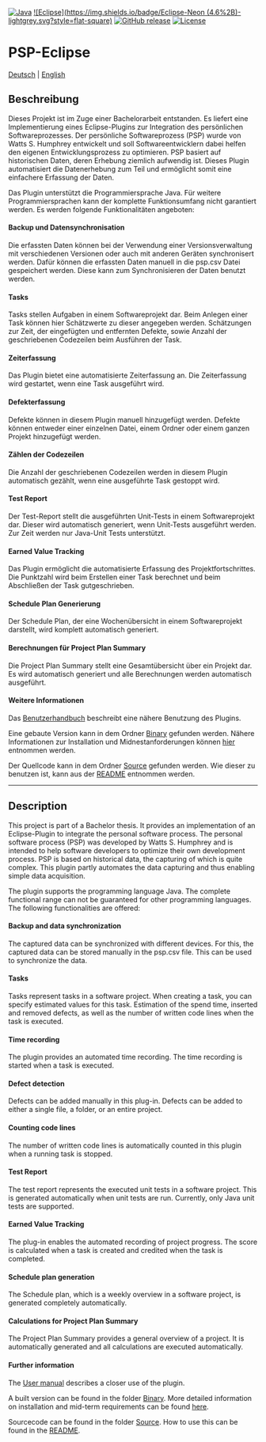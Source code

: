 [![Java](https://img.shields.io/badge/Java-1.8%2B-lightgrey.svg?style=flat-square)](http://www.oracle.com/technetwork/java/javase/downloads/jdk8-downloads-2133151.html)
[![Eclipse](https://img.shields.io/badge/Eclipse-Neon (4.6%2B)-lightgrey.svg?style=flat-square)](http://www.eclipse.org/downloads/eclipse-packages/)
[![GitHub release](https://img.shields.io/badge/release-v1.0-blue.svg?style=flat-square)](https://github.com/stummk/psp-eclipse/releases)
[![License](https://img.shields.io/badge/License-MIT-blue.svg?style=flat-square)](https://github.com/stummk/psp-eclipse/blob/master/LICENSE)


# PSP-Eclipse
[Deutsch](#beschreibung) | [English](#description)

## Beschreibung

Dieses Projekt ist im Zuge einer Bachelorarbeit entstanden. Es liefert eine Implementierung eines Eclipse-Plugins zur Integration des persönlichen Softwareprozesses. Der persönliche Softwareprozess (PSP) wurde von Watts S. Humphrey entwickelt und soll Softwareentwicklern dabei helfen den eigenen Entwicklungsprozess zu optimieren. PSP basiert auf historischen Daten, deren Erhebung ziemlich aufwendig ist. Dieses Plugin automatisiert die Datenerhebung zum Teil und ermöglicht somit eine einfachere Erfassung der Daten.

Das Plugin unterstützt die Programmiersprache Java. Für weitere Programmiersprachen kann der komplette Funktionsumfang nicht garantiert werden. Es werden folgende Funktionalitäten angeboten:

#### Backup und Datensynchronisation
Die erfassten Daten können bei der Verwendung einer Versionsverwaltung mit verschiedenen Versionen oder auch mit anderen Geräten synchronisert werden. Dafür können die erfassten Daten manuell in die psp.csv Datei gespeichert werden. Diese kann zum Synchronisieren der Daten benutzt werden.

#### Tasks
Tasks stellen Aufgaben in einem Softwareprojekt dar. Beim Anlegen einer Task können hier Schätzwerte zu dieser angegeben werden. Schätzungen zur Zeit, der eingefügten und entfernten Defekte, sowie Anzahl der geschriebenen Codezeilen beim Ausführen der Task.

#### Zeiterfassung
Das Plugin bietet eine automatisierte Zeiterfassung an. Die Zeiterfassung wird gestartet, wenn eine Task ausgeführt wird.

#### Defekterfassung
Defekte können in diesem Plugin manuell hinzugefügt werden. Defekte können entweder einer einzelnen Datei, einem Ordner oder einem ganzen Projekt hinzugefügt werden.

#### Zählen der Codezeilen
Die Anzahl der geschriebenen Codezeilen werden in diesem Plugin automatisch gezählt, wenn eine ausgeführte Task gestoppt wird.

#### Test Report
Der Test-Report stellt die ausgeführten Unit-Tests in einem Softwareprojekt dar. Dieser wird automatisch generiert, wenn Unit-Tests ausgeführt werden. Zur Zeit werden nur Java-Unit Tests unterstützt.

#### Earned Value Tracking
Das Plugin ermöglicht die automatisierte Erfassung des Projektfortschrittes. Die Punktzahl wird beim Erstellen einer Task berechnet und beim Abschließen der Task gutgeschrieben.

#### Schedule Plan Generierung
Der Schedule Plan, der eine Wochenübersicht in einem Softwareprojekt darstellt, wird komplett automatisch generiert.

#### Berechnungen für Project Plan Summary
Die Project Plan Summary stellt eine Gesamtübersicht über ein Projekt dar. Es wird automatisch generiert und alle Berechnungen werden automatisch ausgeführt.


#### Weitere Informationen
Das [Benutzerhandbuch](https://github.com/stummk/psp-eclipse/wiki/Benutzerhandbuch) beschreibt eine nähere Benutzung des Plugins.

Eine gebaute Version kann in dem Ordner [Binary](./Binary) gefunden werden. Nähere Informationen zur Installation und Midnestanforderungen können [hier](./Binary/README.md) entnommen werden. 

Der Quellcode kann in dem Ordner [Source](./Source) gefunden werden. Wie dieser zu benutzen ist, kann aus der [README](./Source/README.md) entnommen werden.

---

## Description

This project is part of a Bachelor thesis. It provides an implementation of an Eclipse-Plugin to integrate the personal software process. The personal software process (PSP) was developed by Watts S. Humphrey and is intended to help software developers to optimize their own development process. PSP is based on historical data, the capturing of which is quite complex. This plugin partly automates the data capturing and thus enabling simple data acquisition.

The plugin supports the programming language Java. The complete functional range can not be guaranteed for other programming languages. The following functionalities are offered:

#### Backup and data synchronization
The captured data can be synchronized with different devices. For this, the captured data can be stored manually in the psp.csv file. This can be used to synchronize the data.

#### Tasks
Tasks represent tasks in a software project. When creating a task, you can specify estimated values for this task. Estimation of the spend time, inserted and removed defects, as well as the number of written code lines when the task is executed.

#### Time recording
The plugin provides an automated time recording. The time recording is started when a task is executed.

#### Defect detection
Defects can be added manually in this plug-in. Defects can be added to either a single file, a folder, or an entire project.

#### Counting code lines
The number of written code lines is automatically counted in this plugin when a running task is stopped.

#### Test Report
The test report represents the executed unit tests in a software project. This is generated automatically when unit tests are run. Currently, only Java unit tests are supported.

#### Earned Value Tracking
The plug-in enables the automated recording of project progress. The score is calculated when a task is created and credited when the task is completed.

#### Schedule plan generation
The Schedule plan, which is a weekly overview in a software project, is generated completely automatically.

#### Calculations for Project Plan Summary
The Project Plan Summary provides a general overview of a project. It is automatically generated and all calculations are executed automatically.

#### Further information
The [User manual](https://github.com/stummk/psp-eclipse/wiki/User-Manual) describes a closer use of the plugin.

A built version can be found in the folder [Binary](./Binary). More detailed information on installation and mid-term requirements can be found [here](./Binary/README.md).

Sourcecode can be found in the folder [Source](./Source). How to use this can be found in the [README](./Source/README.md).

